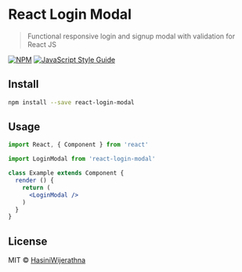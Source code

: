 # React Login Modal

> Functional responsive login and signup modal with validation for React JS

[![NPM](https://img.shields.io/npm/v/react-markdown-editor.svg)](https://www.npmjs.com/package/react-markdown-editor) [![JavaScript Style Guide](https://img.shields.io/badge/code_style-standard-brightgreen.svg)](https://standardjs.com)


## Install

```bash
npm install --save react-login-modal
```

## Usage

```jsx
import React, { Component } from 'react'

import LoginModal from 'react-login-modal'

class Example extends Component {
  render () {
    return (
      <LoginModal />
    )
  }
}
```

## License

MIT © [HasiniWijerathna](https://github.com/HasiniWijerathna)
